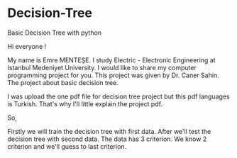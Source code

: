 # Decision-Tree
Basic Decision Tree with python

Hi everyone !
  
  My name is Emre MENTEŞE. I study Electric - Electronic Engineering at Istanbul Medeniyet University. I would like to share my computer programming project for you. This project was given by Dr. Caner Sahin. The project about basic decision tree. 
  
  I was upload the one pdf file for decision tree project but this pdf languages is Turkish. That's why I'll little explain the project pdf.
  
  
So,

  Firstly we will train the decision tree with first data. After we'll test the decision tree with second data. The data has 3 criterion. We know 2 criterion and we'll guess to last criterion. 

